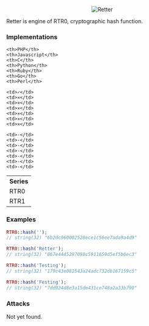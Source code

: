 <p align="center">
 	<img src="https://raw.github.com/MaciejCzyzewski/Retter/gh-pages/Retter.png" alt="Retter"/>
</p>

Retter is engine of RTR0, cryptographic hash function.

### Implementations

<table width="100%">
  <tr>
    <th width="100%">Series</th>
    
    <th>PHP</th>
    <th>Javascript</th>
    <th>C</th>
    <th>Python</th>
    <th>Ruby</th>
    <th>Go</th>
    <th>Perl</th>
  </tr>
  <tr>
    <td>RTR0</td>
    
    <td>✓</td>
    <td>✕</td>
    <td>✕</td>
    <td>✕</td>
    <td>✕</td>
    <td>✕</td>
    <td>✕</td>
  </tr>
  <tr>
    <td>RTR1</td>
    
    <td>-</td>
    <td>-</td>
    <td>-</td>
    <td>-</td>
    <td>-</td>
    <td>-</td>
    <td>-</td>
  </tr>
</table>

### Examples

```php
RTR0::hash('');
// string(32) "6b2dc960002528ece1c56ee7ada9a4d9"

RTR0::hash('Retter');
// string(32) "867e4445297098c5911659d5ef5b6ec3"

RTR0::hash('Testing');
// string(32) "179c43e081543a24adc732db167159c5"

RTR0::hash('Festing');
// string(32) "7dd924d8e3a15de431ce748a2a33b790"
```

### Attacks

Not yet found.
